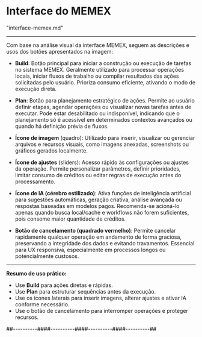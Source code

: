 # Interface do MEMEX
"interface-memex.md"

---

Com base na análise visual da interface MEMEX, seguem as descrições e usos dos botões apresentados na imagem:

- **Build**: Botão principal para iniciar a construção ou execução de tarefas no sistema MEMEX. Geralmente utilizado para processar operações locais, iniciar fluxos de trabalho ou compilar resultados das ações solicitadas pelo usuário. Prioriza consumo eficiente, ativando o modo de execução direta.

- **Plan**: Botão para planejamento estratégico de ações. Permite ao usuário definir etapas, agendar operações ou visualizar novas tarefas antes de executar. Pode estar desabilitado ou indisponível, indicando que o planejamento só é acessível em determinados contextos avançados ou quando há definição prévia de fluxos.

- **Ícone de imagem** (quadro): Utilizado para inserir, visualizar ou gerenciar arquivos e recursos visuais, como imagens anexadas, screenshots ou gráficos gerados localmente.

- **Ícone de ajustes** (sliders): Acesso rápido às configurações ou ajustes da operação. Permite personalizar parâmetros, definir prioridades, limitar consumo de créditos ou editar regras de execução antes do processamento.

- **Ícone de IA (cérebro estilizado)**: Ativa funções de inteligência artificial para sugestões automáticas, geração criativa, análise avançada ou respostas baseadas em modelos pagos. Recomenda-se acioná-lo apenas quando busca local/cache e workflows não forem suficientes, pois consome maior quantidade de créditos.

- **Botão de cancelamento (quadrado vermelho)**: Permite cancelar rapidamente qualquer operação em andamento de forma graciosa, preservando a integridade dos dados e evitando travamentos. Essencial para UX responsiva, especialmente em processos longos ou potencialmente custosos.

***

**Resumo de uso prático:**

- Use **Build** para ações diretas e rápidas.
- Use **Plan** para estruturar sequências antes da execução.
- Use os ícones laterais para inserir imagens, alterar ajustes e ativar IA conforme necessário.
- Use o botão de cancelamento para interromper operações e proteger recursos.

##----------####----------####----------####----------##
